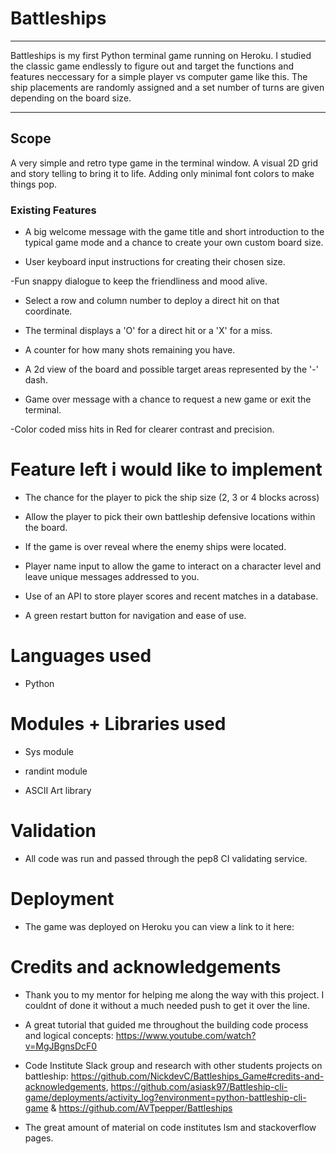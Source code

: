 # Battleships



------------
Battleships is my first Python terminal game running on Heroku. I studied the classic game endlessly to figure out and target the functions and features neccessary for a simple player vs computer game like this. The ship placements are randomly assigned and a set number of turns are given depending on the board size. 

------------

## Scope 

A very simple and retro type game in the terminal window. A visual 2D grid and story telling to bring it to life. Adding only minimal font colors to make things pop. 

### Existing Features
 
 - A big welcome message with the game title and short introduction to the typical game mode and a chance to create your own custom board size. 

 - User keyboard input instructions for creating their chosen size.

 -Fun snappy dialogue to keep the friendliness and mood alive. 

 - Select a row and column number to deploy a direct hit on that coordinate.

 - The terminal displays a 'O' for a direct hit or a 'X' for a miss. 

 - A counter for how many shots remaining you have. 

 - A 2d view of the board and possible target areas represented by the '-' dash. 

 - Game over message with a chance to request a new game or exit the terminal. 

 -Color coded miss hits in Red for clearer contrast and precision.

 # Feature left i would like to implement

 - The chance for the player to pick the ship size (2, 3 or 4 blocks across)

 - Allow the player to pick their own battleship defensive locations within the board. 

 - If the game is over reveal where the enemy ships were located.

 - Player name input to allow the game to interact on a character level and leave unique messages addressed to you. 

 - Use of an API to store player scores and recent matches in a database. 

 - A green restart button for navigation and ease of use. 

 # Languages used

 - Python 

 # Modules + Libraries used

 - Sys module

 - randint module

 - ASCII Art library

 # Validation 

 - All code was run and passed through the pep8 CI validating service. 

 # Deployment

 - The game was deployed on Heroku you can view a link to it here: 

 # Credits and acknowledgements

- Thank you to my mentor for helping me along the way with this project. I couldnt of done it without a much needed push to get it over the line. 

- A great tutorial that guided me throughout the building code process and logical concepts: https://www.youtube.com/watch?v=MgJBgnsDcF0

- Code Institute Slack group and research with other students projects on battleship: https://github.com/NickdevC/Battleships_Game#credits-and-acknowledgements, https://github.com/asiask97/Battleship-cli-game/deployments/activity_log?environment=python-battleship-cli-game & https://github.com/AVTpepper/Battleships

- The great amount of material on code institutes lsm and stackoverflow pages. 